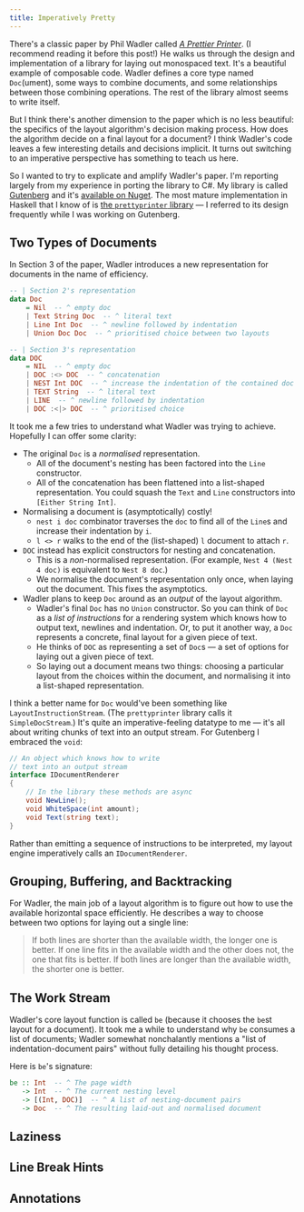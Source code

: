 ```yaml
---
title: Imperatively Pretty
---
```


There's a classic paper by Phil Wadler called [_A Prettier Printer_](https://homepages.inf.ed.ac.uk/wadler/papers/prettier/prettier.pdf). (I recommend reading it before this post!) He walks us through the design and implementation of a library for laying out monospaced text. It's a beautiful example of composable code. Wadler defines a core type named `Doc`(ument), some ways to combine documents, and some relationships between those combining operations. The rest of the library almost seems to write itself.

But I think there's another dimension to the paper which is no less beautiful: the specifics of the layout algorithm's decision making process. How does the algorithm decide on a final layout for a document? I think Wadler's code leaves a few interesting details and decisions implicit. It turns out switching to an imperative perspective has something to teach us here.

So I wanted to try to explicate and amplify Wadler's paper. I'm reporting largely from my experience in porting the library to C#. My library is called [Gutenberg](https://github.com/benjamin-hodgson/Gutenberg) and it's [available on Nuget](https://www.nuget.org/packages/Gutenberg). The most mature implementation in Haskell that I know of is [the `prettyprinter` library](https://hackage.haskell.org/package/prettyprinter) — I referred to its design frequently while I was working on Gutenberg.


Two Types of Documents
----------------------

In Section 3 of the paper, Wadler introduces a new representation for documents in the name of efficiency.

```haskell
-- | Section 2's representation
data Doc
    = Nil  -- ^ empty doc
    | Text String Doc  -- ^ literal text
    | Line Int Doc  -- ^ newline followed by indentation
    | Union Doc Doc  -- ^ prioritised choice between two layouts

-- | Section 3's representation
data DOC
    = NIL  -- ^ empty doc
    | DOC :<> DOC  -- ^ concatenation
    | NEST Int DOC  -- ^ increase the indentation of the contained doc
    | TEXT String  -- ^ literal text
    | LINE  -- ^ newline followed by indentation
    | DOC :<|> DOC  -- ^ prioritised choice
```

It took me a few tries to understand what Wadler was trying to achieve. Hopefully I can offer some clarity:

* The original `Doc` is a _normalised_ representation.
    * All of the document's nesting has been factored into the `Line` constructor.
    * All of the concatenation has been flattened into a list-shaped representation. You could squash the `Text` and `Line` constructors into `[Either String Int]`.
* Normalising a document is (asymptotically) costly!
    * `nest i doc` combinator traverses the `doc` to find all of the `Line`s and increase their indentation by `i`.
    * `l <> r` walks to the end of the (list-shaped) `l` document to attach `r`.
* `DOC` instead has explicit constructors for nesting and concatenation.
    * This is a _non_-normalised representation. (For example, `Nest 4 (Nest 4 doc)` is equivalent to `Nest 8 doc`.)
    * We normalise the document's representation only once, when laying out the document. This fixes the asymptotics.
* Wadler plans to keep `Doc` around as an _output_ of the layout algorithm.
    * Wadler's final `Doc` has no `Union` constructor. So you can think of `Doc` as a _list of instructions_ for a rendering system which knows how to output text, newlines and indentation. Or, to put it another way, a `Doc` represents a concrete, final layout for a given piece of text.
    * He thinks of `DOC` as representing a set of `Doc`s — a set of options for laying out a given piece of text.
    * So laying out a document means two things: choosing a particular layout from the choices within the document, and normalising it into a list-shaped representation.

I think a better name for `Doc` would've been something like `LayoutInstructionStream`. (The `prettyprinter` library calls it `SimpleDocStream`.) It's quite an imperative-feeling datatype to me — it's all about writing chunks of text into an output stream. For Gutenberg I embraced the `void`:

```csharp
// An object which knows how to write
// text into an output stream
interface IDocumentRenderer
{
    // In the library these methods are async
    void NewLine();
    void WhiteSpace(int amount);
    void Text(string text);
}
```

Rather than emitting a sequence of instructions to be interpreted, my layout engine imperatively calls an `IDocumentRenderer`.


Grouping, Buffering, and Backtracking
-------------------------------------

For Wadler, the main job of a layout algorithm is to figure out how to use the available horizontal space efficiently. He describes a way to choose between two options for laying out a single line:

> If both lines are shorter than the available width, the longer one is better. If one line fits in the available width and the other does not, the one that fits is better. If both lines are longer than the available width, the shorter one is better.




The Work Stream
---------------

Wadler's core layout function is called `be` (because it chooses the `be`st layout for a document). It took me a while to understand why `be` consumes a list of documents; Wadler somewhat nonchalantly mentions a "list of indentation-document pairs" without fully detailing his thought process.

Here is `be`'s signature:

```haskell
be :: Int  -- ^ The page width
   -> Int  -- ^ The current nesting level
   -> [(Int, DOC)]  -- ^ A list of nesting-document pairs
   -> Doc  -- ^ The resulting laid-out and normalised document
```




Laziness
--------


Line Break Hints
----------------


Annotations
-----------


